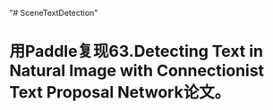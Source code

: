 "# SceneTextDetection" 
# 用Paddle复现63.Detecting Text in Natural Image with Connectionist Text Proposal Network论文。
